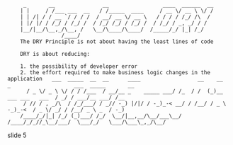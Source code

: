          _       __               __                 ____  ______  __
        | |     / /___ ___  __   / /_____  ____     / __ \/ __ \ \/ /
        | | /| / / __ `/ / / /  / __/ __ \/ __ \   / / / / /_/ /\  /
        | |/ |/ / /_/ / /_/ /  / /_/ /_/ / /_/ /  / /_/ / _, _/ / /
        |__/|__/\__,_/\__, /   \__/\____/\____/  /_____/_/ |_| /_/
                     /____/
        The DRY Principle is not about having the least lines of code

        DRY is about reducing:

        1. the possibility of developer error
        2. the effort required to make business logic changes in the application   ___  _____  __  __      ____                  __    __   _                    ___  _____       __
          / _ \/ _ \ \/ / / /___  / __/__ _    _____ ___/ /_  / /  (_)__ ___ ___   ___  / _/ / ___/__ ___/ /__
         / // / , _/\  / /_/___/ / _// -_) |/|/ / -_)_-< __/ / /__/ / _ \ -_)_-<  / _ \/ _/ / /__/ _ \ _  / -_)
        /____/_/|_| /_/ (_)___/ /_/  \__/|__,__/\__/___\__/ /____/_/_//_\__/___/  \___/_/   \___/\___\_,_/\__/

















































































slide 5